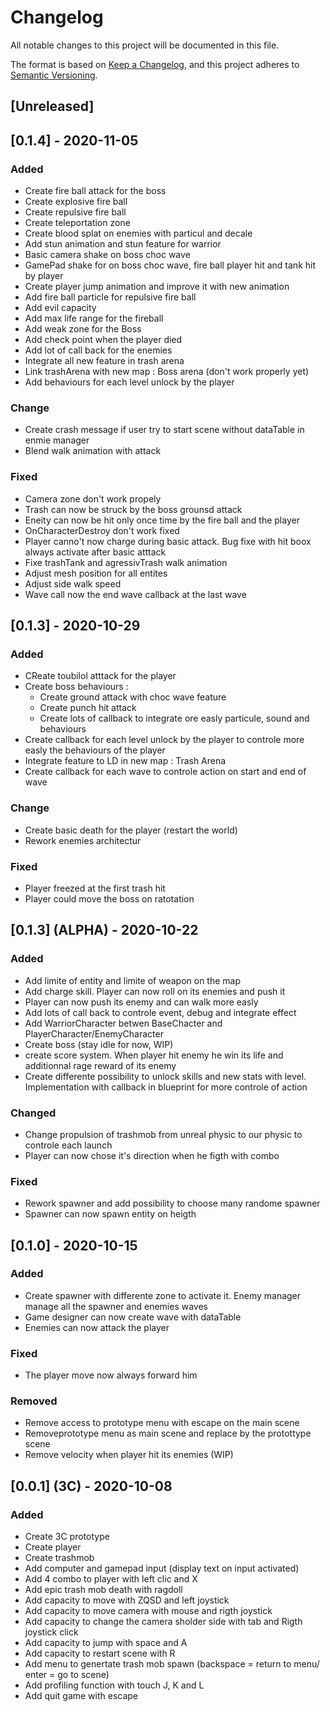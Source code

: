 # Changelog
All notable changes to this project will be documented in this file.

The format is based on [Keep a Changelog](https://keepachangelog.com/en/1.0.0/),
and this project adheres to [Semantic Versioning](https://semver.org/spec/v2.0.0.html).

## [Unreleased]

## [0.1.4] - 2020-11-05
### Added
- Create fire ball attack for the boss
- Create explosive fire ball
- Create repulsive fire ball
- Create teleportation zone
- Create blood splat on enemies with particul and decale
- Add stun animation and stun feature for warrior
- Basic camera shake on boss choc wave
- GamePad shake for on boss choc wave, fire ball player hit and tank hit by player
- Create player jump animation and improve it with new animation
- Add fire ball particle for repulsive fire ball
- Add evil capacity
- Add max life range for the fireball
- Add weak zone for the Boss
- Add check point when the player died
- Add lot of call back for the enemies
- Integrate all new feature in trash arena
- Link trashArena with new map : Boss arena (don't work properly yet)
- Add behaviours for each level unlock by the player

### Change
- Create crash message if user try to start scene without dataTable in enmie manager
- Blend walk animation with attack

### Fixed 
- Camera zone don't work propely
- Trash can now be struck by the boss grounsd attack
- Eneity can now be hit only once time by the fire ball and the player
- OnCharacterDestroy don't work fixed
- Player canno't now charge during basic attack. Bug fixe with hit boox always activate after basic atttack
- Fixe trashTank and agressivTrash walk animation
- Adjust mesh position for all entites
- Adjust side walk speed
- Wave call now the end wave callback at the last wave

## [0.1.3] - 2020-10-29
### Added
- CReate toubilol atttack for the player
- Create boss behaviours :
    - Create ground attack with choc wave feature
    - Create punch hit attack
    - Create lots of callback to integrate ore easly particule, sound and behaviours
- Create callback for each level unlock by the player to controle more easly the behaviours of the player
- Integrate feature to LD in new map : Trash Arena
- Create callback for each wave to controle action on start and end of wave

### Change
- Create basic death for the player (restart the world)
- Rework enemies architectur

### Fixed
- Player freezed at the first trash hit
- Player could move the boss on ratotation

## [0.1.3] (ALPHA) - 2020-10-22
### Added
- Add limite of entity and limite of weapon on the map
- Add charge skill. Player can now roll on its enemies and push it
- Player can now push its enemy and can walk more easly
- Add lots of call back to controle event, debug and integrate effect
- Add WarriorCharacter betwen BaseChacter and PlayerCharacter/EnemyCharacter
- Create boss (stay idle for now, WIP)
- create score system. When player hit enemy he win its life and additionnal rage reward of its enemy
- Create differente possibility to unlock skills and new stats with level. Implementation with callback in blueprint for more controle of action

### Changed
- Change propulsion of trashmob from unreal physic to our physic to controle each launch
- Player can now chose it's direction when he figth with combo

### Fixed 
- Rework spawner and add possibility to choose many randome spawner
- Spawner can now spawn entity on heigth

## [0.1.0] - 2020-10-15
### Added
- Create spawner with differente zone to activate it. Enemy manager manage all the spawner and enemies waves
- Game designer can now create wave with dataTable
- Enemies can now attack the player

### Fixed 
- The player move now always forward him

### Removed
- Remove access to prototype menu with escape on the main scene
- Removeprototype menu as main scene and replace by the protottype scene
- Remove velocity when player hit its enemies (WIP)

## [0.0.1] (3C) - 2020-10-08
### Added
- Create 3C prototype
- Create player
- Create trashmob
- Add computer and gamepad input (display text on input activated)
- Add 4 combo to player with left clic and X
- Add epic trash mob death with ragdoll
- Add capacity to move with ZQSD and left joystick
- Add capacity to move camera with mouse and rigth joystick
- Add capacity to change the camera sholder side with tab and Rigth joystick click
- Add capacity to jump with space and A
- Add capacity to restart scene with R
- Add menu to genertate trash mob spawn (backspace = return to menu/ enter = go to scene)
- Add profiling function with touch J, K and L
- Add quit game with escape